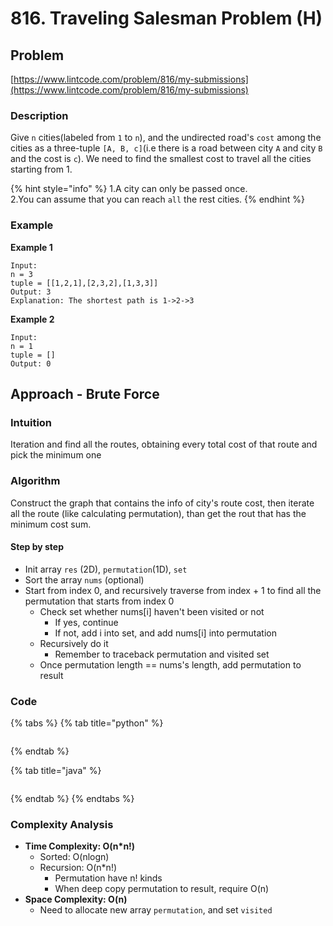 # 816. Traveling Salesman Problem \(H\)

## Problem

[https://www.lintcode.com/problem/816/my-submissions](https://www.lintcode.com/problem/816/my-submissions)

### Description

Give `n` cities\(labeled from `1` to `n`\), and the undirected road's `cost` among the cities as a three-tuple `[A, B, c]`\(i.e there is a road between city `A` and city `B` and the cost is `c`\). We need to find the smallest cost to travel all the cities starting from 1.

{% hint style="info" %}
1.A city can only be passed once.  
2.You can assume that you can reach `all` the rest cities.
{% endhint %}

### Example

**Example 1**

```text
Input: 
n = 3
tuple = [[1,2,1],[2,3,2],[1,3,3]]
Output: 3
Explanation: The shortest path is 1->2->3
```

**Example 2**

```text
Input:
n = 1
tuple = []
Output: 0
```

## Approach - Brute Force

### Intuition

Iteration and find all the routes, obtaining every total cost of that route and pick the minimum one

### Algorithm 

Construct the graph that contains the info of city's route cost, then iterate all the route \(like calculating permutation\), than get the rout that has the minimum cost sum.

#### Step by step

* Init array `res` \(2D\), `permutation`\(1D\), `set`
* Sort the array `nums` \(optional\)
* Start from index 0, and recursively traverse from index + 1 to find all the permutation that starts from index 0
  * Check set whether nums\[i\] haven't been visited or not
    * If yes, continue
    * If not, add i into set, and add nums\[i\] into permutation
  * Recursively do it
    * Remember to traceback permutation and visited set
  * Once permutation length == nums's length, add permutation to result

### Code

{% tabs %}
{% tab title="python" %}
```python

```
{% endtab %}

{% tab title="java" %}
```java

```
{% endtab %}
{% endtabs %}

### Complexity Analysis

* **Time Complexity: O\(n\*n!\)**
  * Sorted: O\(nlogn\)
  * Recursion: O\(n\*n!\)
    * Permutation have n! kinds
    * When deep copy permutation to result, require O\(n\)
* **Space Complexity: O\(n\)**
  * Need to allocate new array `permutation`, and set `visited` 

